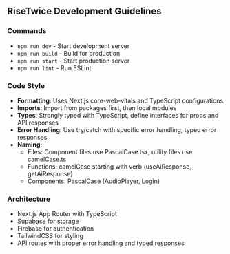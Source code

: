 ## RiseTwice Development Guidelines

### Commands

- `npm run dev` - Start development server
- `npm run build` - Build for production
- `npm run start` - Start production server
- `npm run lint` - Run ESLint

### Code Style

- **Formatting**: Uses Next.js core-web-vitals and TypeScript configurations
- **Imports**: Import from packages first, then local modules
- **Types**: Strongly typed with TypeScript, define interfaces for props and API responses
- **Error Handling**: Use try/catch with specific error handling, typed error responses
- **Naming**:
  - Files: Component files use PascalCase.tsx, utility files use camelCase.ts
  - Functions: camelCase starting with verb (useAiResponse, getAiResponse)
  - Components: PascalCase (AudioPlayer, Login)

### Architecture

- Next.js App Router with TypeScript
- Supabase for storage
- Firebase for authentication
- TailwindCSS for styling
- API routes with proper error handling and typed responses
